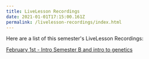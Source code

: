 ```yaml
---
title: LiveLesson Recordings
date: 2021-01-01T17:15:00.161Z
permalink: /livelesson-recordings/index.html
---
```


Here are a list of this semester's LiveLesson Recordings:

[February 1st - Intro Semester B and intro to genetics](https://www.connexus.com/external/livelesson/?url-path=pft69wm4la5i&domain=ww3.livelesson.com)